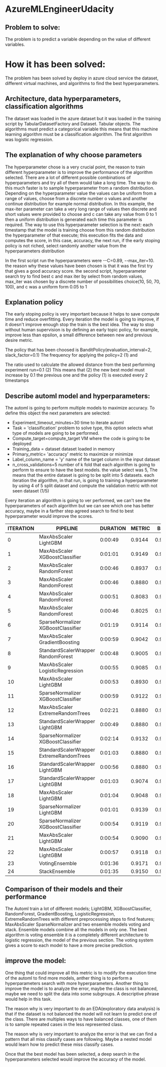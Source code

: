 # AzureMLEngineerUdacity

## Problem to solve:

The problem is to predict a variable depending on the value of different variables.

# How it has been solved:

The problem has been solved by deploy in azure cloud service the dataset, different virtual machines, and algorithms to find the best hyperparameters.

## Architecture, data  hyperparameters, classification algorithms

The dataset was loaded in the azure dataset but it was loaded in the training script by TabularDatasetFactory and Dataset. Tabular objects. 
The algorithms must predict a categorical variable this means that this machine learning algorithm must be a classification algorithm. The first algorithm was logistic regression.

## The explanation of why choose parameters

The hyperparameter chose is a very crucial point, the reason to train different hyperparameter is to improve the performance of the algorithm selected. There are a lot of different possible combinations of hyperparameters and try all of them would take a long time. The way to do this much faster is to sample hyperparameter from a random distribution. Depending on the hyperparameter value the values can be uniform from a  range of values, choose from a discrete number o values and another continue distribution for example normal distribution. In this example, the max-iter parameter can take a very long range of values then discrete and short values were provided to choose and c can take any value from 0 to 1 then a uniform distribution is generated each time this parameter is required. The way to use this hyperparameter selection is the next: each timestamp that the model is training choose from this random distribution the hyperparameter of that execute; this execution fits the data and computes the score, in this case, accuracy, the next run, if the early stoping policy is not riched, select randomly another value from the hyperparameters distribution

In the first script run the hyperparameters were --C=0.89, --max_iter=10. the reason why these values have been chosen is that it was the first try that gives a good accuracy score. 
the second script, hyperparameter search try to find best c and max iter by select from random values, max_iter was chosen by a discrete number of possibilities choice(10, 50, 70, 100), and c was a uniform form 0.05 to 1

## Explanation policy 

The early stoping policy is very important because it helps to save compute time and reduce overfitting. Every iteration the model is going to improve, if it doesn't improve enough stop the train is the best idea. The way to stop without human supervision is by defining an early topic policy, for example, improve less than epsilon, a small difference between new and previous desire metric.

The policy that has been choosed is BanditPolicy(evaluation_interval=2, slack_factor=0.1) The frequency for applying the policy=2 (1) and 

The ratio used to calculate the allowed distance from the best performing experiment run=0.1 (2)
This means that (2) the new best model must increase by 0.1 the previous one and the policy (1) is executed every 2 timestamps 



## Describe automl model and hyperparameters:

The automl is going to perform multiple models to maximize accuracy. To define this object the next parameters are selected:
- Experiment_timeout_minutes=30 time to iterate automl
- Task = 'classification' problem to solve type, this option selects what type of models are going to be performed.
- Compute_target=compute_target VM where the code is going to be deployed
- Training_data = dataset dataset loaded in memory
- Primary_metric= 'accuracy' metric to maximize or minimize
- Label_column_name = 'y' name of the target column in the input dataset
- n_cross_validations=5 number of k fold that each algorithm is going to perform to ensure to have the best models. the value select was 5, The means that the entire dataset is going to be split into 5 datasets. each iteration the algorithm, in that run, is going to training a hyperparameter by using 4 of 5 split dataset and compute the validation metric with not seen dataset (1/5)




Every iteration an algorithm is going to ver performed, we can't see the hyperparameters of each algorithm but we can see which one has better accuracy, maybe in a farther step agreed search to find to best hyperparameter would improve the scores.

| ITERATION |  PIPELINE                                    |   DURATION   |   METRIC |     BEST   |
| --------- | -------------------------------------------- | ------------ | -------- | ---------- |
|         0 |  MaxAbsScaler LightGBM                       |   0:00:49    |   0.9144 |   0.9144   |
|         1 |  MaxAbsScaler XGBoostClassifier              |   0:01:01    |   0.9149 |   0.9149   |
|         2 |  MaxAbsScaler RandomForest                   |   0:00:46    |   0.8937 |   0.9149   |
|         3 |  MaxAbsScaler RandomForest                   |   0:00:46    |   0.8880 |   0.9149   |
|         4 |  MaxAbsScaler RandomForest                   |   0:00:51    |   0.8083 |   0.9149   |
|         5 |  MaxAbsScaler RandomForest                   |   0:00:46    |   0.8025 |   0.9149   |
|         6 |  SparseNormalizer XGBoostClassifier          |   0:01:19    |   0.9114 |   0.9149   |
|         7 |  MaxAbsScaler GradientBoosting               |   0:00:59    |   0.9042 |   0.9149   |
|         8 |  StandardScalerWrapper RandomForest          |   0:00:48    |   0.9005 |   0.9149   |
|         9 |  MaxAbsScaler LogisticRegression             |   0:00:55    |   0.9085 |   0.9149   |
|        10 |  MaxAbsScaler LightGBM                       |   0:00:53    |   0.8930 |   0.9149   |
|        11 |  SparseNormalizer XGBoostClassifier          |   0:00:59    |   0.9122 |   0.9149   |
|        12 |  MaxAbsScaler ExtremeRandomTrees             |   0:02:21    |   0.8880 |   0.9149   |
|        13 |  StandardScalerWrapper LightGBM              |   0:00:49    |   0.8880 |   0.9149   |
|        14 |  SparseNormalizer XGBoostClassifier          |   0:02:14    |   0.9132 |   0.9149   |
|        15 |  StandardScalerWrapper ExtremeRandomTrees    |   0:01:03    |   0.8880 |   0.9149   |
|        16 |  StandardScalerWrapper LightGBM              |   0:00:56    |   0.8880 |   0.9149   |
|        17 |  StandardScalerWrapper LightGBM              |   0:01:03    |   0.9074 |   0.9149   |
|        18 |  MaxAbsScaler LightGBM                       |   0:01:04    |   0.9048 |   0.9149   |
|        19 |  SparseNormalizer LightGBM                   |   0:01:01    |   0.9139 |   0.9149   |
|        20 |  SparseNormalizer XGBoostClassifier          |   0:00:54    |   0.9119 |   0.9149   |
|        21 |  MaxAbsScaler LightGBM                       |   0:00:54    |   0.9090 |   0.9149   |
|        22 |  MaxAbsScaler LightGBM                       |   0:00:57    |   0.9118 |   0.9149   |
|        23 |   VotingEnsemble                             |   0:01:36    |   0.9171 |   0.9171   |
|        24 |   StackEnsemble                              |   0:01:35    |   0.9150 |   0.9171   |
		
		

## Comparison of their models and their performance

The Automl train a lot of different models; LightGBM, XGBoostClassifier, RandomForest, GradientBoosting, LogisticRegression, ExtremeRandomTrees with different preprocessing steps to find features; MaxAbsScaler SparseNormalizer and two ensemble models voting and stack. Ensemble models combine all the models in only one.
The best algorithm is voting ensemble it is a completely different architecture to logistic regression, the model of the previous section. The voting system gives a score to each model to have a more precise prediction. 
 

## improve the model:

One thing that could improve all this metric is to modify the execution time of the automl to find more models, anther thing is to perform a hyperparameters search with more hyperparameters. Another thing to improve the model is to analyze the error, maybe the class is not balanced, maybe we need to split the data into some subgroups. A descriptive phrase would help in this task.

The reason why is very important to do an EDA(exploratory data analysis) is that if the dataset is not balanced the model will not learn to predict one of the class. There are multiples ways to have balanced classes, one of them is to sample repeated cases in the less represented class.

The reason why is very important to analyze the error is that we can find a pattern that all miss classify cases are following. Maybe a nested model would learn how to predict these miss classify cases.

Once that the best model has been selected, a deep search in the hyperparameters selected would improve the accuracy of the model.
